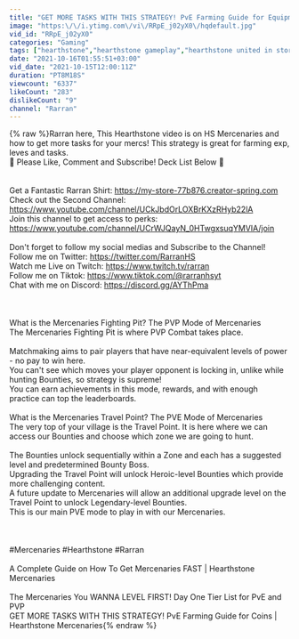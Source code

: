 ```yaml
---
title: "GET MORE TASKS WITH THIS STRATEGY! PvE Farming Guide for Equipment | Hearthstone Mercenaries"
image: "https:\/\/i.ytimg.com\/vi\/RRpE_j02yX0\/hqdefault.jpg"
vid_id: "RRpE_j02yX0"
categories: "Gaming"
tags: ["hearthstone","hearthstone gameplay","hearthstone united in stormwind"]
date: "2021-10-16T01:55:51+03:00"
vid_date: "2021-10-15T12:00:11Z"
duration: "PT8M18S"
viewcount: "6337"
likeCount: "283"
dislikeCount: "9"
channel: "Rarran"
---
```

{% raw %}Rarran here, This Hearthstone video is on HS Mercenaries and how to get more tasks for your mercs! This strategy is great for farming exp, leves and tasks.<br />🚨 Please Like, Comment and Subscribe! Deck List Below 🚨<br /><br /><br />Get a Fantastic Rarran Shirt: <a rel="nofollow" target="blank" href="https://my-store-77b876.creator-spring.com">https://my-store-77b876.creator-spring.com</a><br />Check out the Second Channel: <a rel="nofollow" target="blank" href="https://www.youtube.com/channel/UCkJbdOrLOXBrKXzRHyb22lA">https://www.youtube.com/channel/UCkJbdOrLOXBrKXzRHyb22lA</a><br />Join this channel to get access to perks:<br /><a rel="nofollow" target="blank" href="https://www.youtube.com/channel/UCrWJQayN_0HTwgxsuqYMVIA/join">https://www.youtube.com/channel/UCrWJQayN_0HTwgxsuqYMVIA/join</a><br /><br />Don't forget to follow my social medias and Subscribe to the Channel!<br />Follow me on Twitter: <a rel="nofollow" target="blank" href="https://twitter.com/RarranHS">https://twitter.com/RarranHS</a><br />Watch me Live on Twitch: <a rel="nofollow" target="blank" href="https://www.twitch.tv/rarran">https://www.twitch.tv/rarran</a><br />Follow me on Tiktok: <a rel="nofollow" target="blank" href="https://www.tiktok.com/@rarranhsyt">https://www.tiktok.com/@rarranhsyt</a><br />Chat with me on Discord: <a rel="nofollow" target="blank" href="https://discord.gg/AYThPma">https://discord.gg/AYThPma</a><br /><br /><br /><br />What is the Mercenaries Fighting Pit? The PVP Mode of Mercenaries<br />The Mercenaries Fighting Pit is where PVP Combat takes place.<br /><br />Matchmaking aims to pair players that have near-equivalent levels of power - no pay to win here.<br />You can't see which moves your player opponent is locking in, unlike while hunting Bounties, so strategy is supreme!<br />You can earn achievements in this mode, rewards, and with enough practice can top the leaderboards.<br /><br />What is the Mercenaries Travel Point? The PVE Mode of Mercenaries<br />The very top of your village is the Travel Point. It is here where we can access our Bounties and choose which zone we are going to hunt.<br /><br />The Bounties unlock sequentially within a Zone and each has a suggested level and predetermined Bounty Boss.<br />Upgrading the Travel Point will unlock Heroic-level Bounties which provide more challenging content.<br />A future update to Mercenaries will allow an additional upgrade level on the Travel Point to unlock Legendary-level Bounties.<br />This is our main PVE mode to play in with our Mercenaries.<br /><br /><br /><br />#Mercenaries #Hearthstone #Rarran<br /><br />A Complete Guide on How To Get Mercenaries FAST | Hearthstone Mercenaries<br /><br />The Mercenaries You WANNA LEVEL FIRST! Day One Tier List for PvE and PVP<br />GET MORE TASKS WITH THIS STRATEGY! PvE Farming Guide for Coins | Hearthstone Mercenaries{% endraw %}
